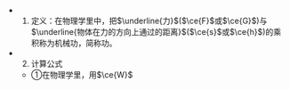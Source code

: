 -
  1. 定义：在物理学里中，把$\underline{力}$($\ce{F}$或$\ce{G}$)与$\underline{物体在力的方向上通过的距离}$($\ce{s}$或$\ce{h}$)的乘积称为机械功，简称功。
-
  2. 计算公式
	- ①在物理学里，用$\ce{W}$